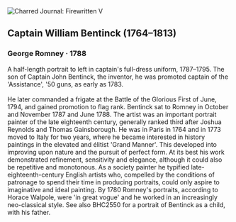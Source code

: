 <div class="artwork-of-the-day">
  <div class="container">
    <div class="img-wrapper">
      <img
        src="https://uploads6.wikiart.org/images/george-romney/captain-william-bentinck-1764-1813-1788.jpg!Large.jpg"
        alt="Charred Journal: Firewritten V" />
    </div>
    <div class="artwork-detail">
      <div class="artwork-origin"> 
        <h2 class="artwork-name">Captain William Bentinck (1764–1813)</h2>
        <h3 class="artist">
          George Romney
                    ·  1788
        </h3>
      </div>
      <p class="description">
        <span class="artwork-description-text ng-binding" ng-bind-html="viewModel.ArtworkOfTheDay.Description | unsafe">A half-length portrait to left in captain's full-dress uniform, 1787–1795. The son of Captain John Bentinck, the inventor, he was promoted captain of the 'Assistance', '50 guns, as early as 1783.
<br>
<br>He later commanded a frigate at the Battle of the Glorious First of June, 1794, and gained promotion to flag rank. Bentinck sat to Romney in October and November 1787 and June 1788. The artist was an important portrait painter of the late eighteenth century, generally ranked third after Joshua Reynolds and Thomas Gainsborough. He was in Paris in 1764 and in 1773 moved to Italy for two years, where he became interested in history paintings in the elevated and élitist 'Grand Manner'. This developed into improving upon nature and the pursuit of perfect form. At its best his work demonstrated refinement, sensitivity and elegance, although it could also be repetitive and monotonous. As a society painter he typified late-eighteenth-century English artists who, compelled by the conditions of patronage to spend their time in producing portraits, could only aspire to imaginative and ideal painting. By 1780 Romney's portraits, according to Horace Walpole, were 'in great vogue' and he worked in an increasingly neo-classical style. See also BHC2550 for a portrait of Bentinck as a child, with his father.</span>
                        <div class="text-shadow-container" ng-show="showShadow" style=""></div>
      </p>
    </div>
  </div>

</div>
